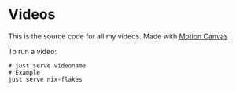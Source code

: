 # Videos

This is the source code for all my videos. 
Made with [Motion Canvas](https://motioncanvas.io/)

To run a video:
```console
# just serve videoname
# Example
just serve nix-flakes
```
